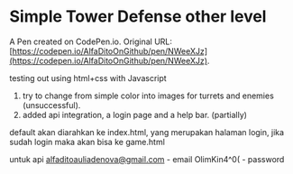 # Simple Tower Defense other level

A Pen created on CodePen.io. Original URL: [https://codepen.io/AlfaDitoOnGithub/pen/NWeeXJz](https://codepen.io/AlfaDitoOnGithub/pen/NWeeXJz).

testing out using html+css with Javascript

1. try to change from simple color into images for turrets and enemies (unsuccessful).
2. added api integration, a login page and a help bar. (partially)

default akan diarahkan ke index.html, yang merupakan halaman login, jika sudah login maka akan bisa ke game.html

untuk api
alfaditoauliadenova@gmail.com - email
OlimKin4^0( - password